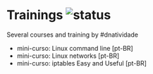 # Trainings ![status](https://img.shields.io/readthedocs/pip.svg)
Several courses and training by #dnatividade

- mini-curso: Linux command line [pt-BR]
- mini-curso: Linux networks [pt-BR]
- mini-curso: iptables Easy and Useful [pt-BR]

